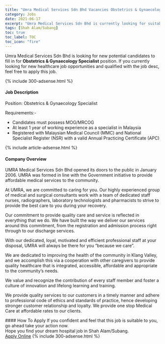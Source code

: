 ```yaml
---
title: "Umra Medical Services Sdn Bhd Vacancies Obstetrics & Gynaecology Specialist" 
category: Jobs 
date: 2021-06-17 
excerpt: "Umra Medical Services Sdn Bhd is currently looking for suitable person to fill in the Obstetrics & Gynaecology Specialist which positioned at Shah Alam/Subang" 
tags: [Shah Alam/Subang] 
toc: true 
toc_label: TOC 
toc_icon: "fire" 
--- 
```


<p>Umra Medical Services Sdn Bhd is looking for new potential candidates to fill in for <b>Obstetrics & Gynaecology Specialist</b> position. If you currently looking for new healthcare job opportunities and qualified with the job desc, feel free to apply this job.
</p>{% include 300-adsense.html %} 
<div><div><h4>Job Description</h4></div><div><div><span><div><p>Position: Obstetrics &amp; Gynaecology Specialist</p><p>Requirements:-</p><ul><li>Candidates must possess MOG/MRCOG</li><li>At least 1 year of working experience as a specialist in Malaysia</li><li>Registered with Malaysian Medical Council (MMC) and National Specialist Register (NSR) with a valid Annual Practicing Certificate (APC)</li></ul></div></span></div></div></div> 
{% include article-adsense.html %} 
<div><div><h4>Company Overview</h4></div><div><div><span><div><p>UMRA Medical Services Sdn Bhd opened its doors to the public in January 2006. UMRA was formed in line with the Government initiative to provide affordable medical services to the community.</p><p>At UMRA, we are committed to caring for you. Our highly experienced group of medical and surgical consultants work with a team of dedicated staff nurses, radiographers, laboratory technologists and pharmacists to strive to provide the best care to you during your recovery.</p><p>Our commitment to provide quality care and service is reflected in everything that we do. We have built the way we deliver our services around this commitment, from the registration and admission process right through to our discharge services.</p><p>With our dedicated, loyal, motivated and efficient professional staff at your disposal, UMRA will always be there for you &#8220;because we care&#8221;.</p><p>We are dedicated to improving the health of the community in Klang Valley, and we accomplish this via a cooperation with other caregivers to provide quality healthcare that is integrated, accessible, affordable and appropriate to the community&#8217;s needs.</p><p>We value and recognize the contribution of every staff member and foster a culture of innovation and lifelong learning and training.</p><p>We provide quality services to our customers in a timely manner and adhere to professional code of ethics and standards of practice, hence developing stronger customer relationship and loyalty. We provide one stop Medical Care at affordable rates to our clients.</p></div></span></div></div></div> 
#### How To Apply 
If you confident and feel that this job is suitable to you, go ahead take your action now. <br/> 
Hope you find your dream hospital job in Shah Alam/Subang. <br/> 
<a href="https://www.jobstreet.com.my/en/job/obstetrics-gynaecology-specialist-4592713?jobId=jobstreet-my-job-4592713" class="btn btn--warning" target="_blank" rel="nofollow noopenner">Apply Online</a> 
{% include 300-adsense.html %} 